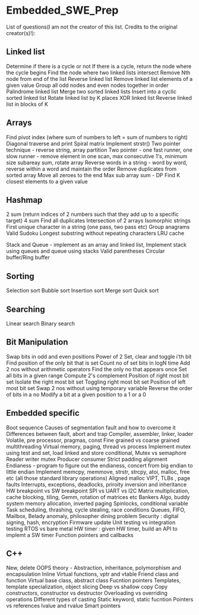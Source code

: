 # Embedded_SWE_Prep

List of questions(I am not the creator of this list. Credits to the original creator(s)!):

Linked list
-----------------
Determine if there is a cycle or not
If there is a cycle, return the node where the cycle begins
Find the node where two linked lists intersect
Remove Nth node from end of the list
Reverse linked list
Remove linked list elements of a given value
Group all odd nodes and even nodes together in order
Palindrome linked list
Merge two sorted linked lists
Insert into a cyclic sorted linked list
Rotate linked list by K places
XOR linked list
Reverse linked list in blocks of K

Arrays
-----------
Find pivot index (where sum of numbers to left = sum of numbers to right)
Diagonal traverse and print
Spiral matrix
Implement strstr()
Two pointer technique - reverse string, array partition
Two pointer - one fast runner, one slow runner - remove element in one scan, max consecutive 1's, minimum size subareay sum, rotate array
Reverse words in a string - word by word, reverse within a word and maintain the order
Remove duplicates from sorted array
Move all zeroes to the end
Max sub array sum - DP
Find K closest elements to a given value

Hashmap
---------------
2 sum (return indices of 2 numbers such that they add up to a specific target)
4 sum
Find all duplicates
Intersection of 2 arrays
Isomorphic strings
First unique character in a string (one pass, two pass etc)
Group anagrams
Valid Sudoku
Longest substring without repeating characters
LRU cache 


Stack and Queue - implement as an array and linked list,
Implement stack using queues and queue using stacks
Valid parentheses
Circular buffer/Ring buffer

Sorting
-----------
Selection sort
Bubble sort
Insertion sort
Merge sort
Quick sort

Searching
---------------
Linear search
Binary search



Bit Manipulation
--------------------------
Swap bits in odd and even positions
Power of 2
Set, clear and toggle i'th bit
Find position of the only bit that is set
Count no of set bits in logN time
Add 2 nos without arithmetic operators
Find the only no that appears once
Set all bits in a given range
Compute 2's complement
Position of right most bit set
Isolate the right most bit set
Toggling right most bit set
Position of left most bit set
Swap 2 nos without using temporary variable
Reverse the order of bits in a no
Modify a bit at a given position to a 1 or a 0


Embedded specific
------------------------------
Boot sequence
Causes of segmentation fault and how to overcome it
Differences between fault, abort and trap
Compiler, assembler, linker, loader
Volatile, pre processor, pragmas, const
Fine grained vs coarse grained multithreading
Virtual memory, paging, thread vs process
Implement mutex using test and set, load linked and store conditional, 
Mutex vs semaphore
Reader writer mutex
Producer consumer
Strict padding alignment
Endianess - program to figure out the endianess, concert from big endian to little endian
Implement memcpy, memmove, strstr, strcpy, atoi,  malloc, free etc (all those standard library operations)
Aligned malloc
VIPT, TLBs , page faults
Interrupts, exceptions, deadlocks, priroity inversion and inheritance
HW breakpoint vs SW breakpoint
SPI vs UART vs I2C
Matrix multiplication, cache blocking, tiling, Gemm, rotation of matrices etc
Bankers Algo, buddy system memory allocation, inverted paging
Spinlocks, conditional variable
Task scheduling, thrashing, cycle stealing, race conditions 
Queues, FIFO, Mailbox,
Belady anomaly, philosopher dining problem
Security : digital signing, hash, encryption
Firmware update
Unit testing vs integration testing
RTOS vs bare metal
HW timer : given HW timer, build an API to implemt a SW timer
Function pointers and callbacks


C++
------
New, delete
OOPS theory - Abstraction, inheritance, polymorphism and encapsulation 
Inline
Virtual functions, vptr and vtable
Friend class and function
Virtual base class, abstract class
Fucntion pointers 
Templates, template specialization, object slicing
Deep vs shallow copy
Copy constructors, constructor vs destructor
Overloading vs overriding operations
Different types of casting
Static keyword, static fucntion
Pointers vs references
lvalue and rvalue
Smart pointers
